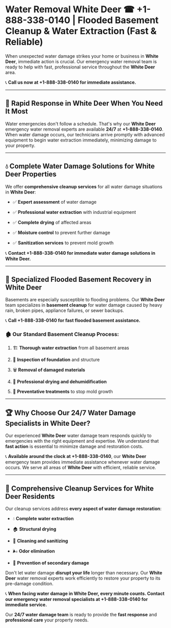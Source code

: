 # Water Removal White Deer ☎ +1-888-338-0140 | Flooded Basement Cleanup & Water Extraction (Fast & Reliable)

When unexpected water damage strikes your home or business in **White Deer**, immediate action is crucial. Our emergency water removal team is ready to help with fast, professional service throughout the **White Deer** area. 

📞 **Call us now at +1-888-338-0140 for immediate assistance.**
---
## 🚀 Rapid Response in White Deer When You Need It Most
Water emergencies don't follow a schedule. That's why our **White Deer** emergency water removal experts are available **24/7** at **+1-888-338-0140**. When water damage occurs, our technicians arrive promptly with advanced equipment to begin water extraction immediately, minimizing damage to your property.
---
## 💧 Complete Water Damage Solutions for White Deer Properties
We offer **comprehensive cleanup services** for all water damage situations in **White Deer**:
- ✅ **Expert assessment** of water damage  
- ✅ **Professional water extraction** with industrial equipment  
- ✅ **Complete drying** of affected areas  
- ✅ **Moisture control** to prevent further damage  
- ✅ **Sanitization services** to prevent mold growth  
📞 **Contact +1-888-338-0140 for immediate water damage solutions in White Deer.**
---
## 🌊 Specialized Flooded Basement Recovery in White Deer
Basements are especially susceptible to flooding problems. Our **White Deer** team specializes in **basement cleanup** for water damage caused by heavy rain, broken pipes, appliance failures, or sewer backups. 
📞 **Call +1-888-338-0140 for fast flooded basement assistance.**
### 🏚️ Our Standard Basement Cleanup Process:
1. 🏗️ **Thorough water extraction** from all basement areas  
2. 🔎 **Inspection of foundation** and structure  
3. 🗑️ **Removal of damaged materials**  
4. 💨 **Professional drying and dehumidification**  
5. 🚫 **Preventative treatments** to stop mold growth  
---
## 🏆 Why Choose Our 24/7 Water Damage Specialists in White Deer?
Our experienced **White Deer** water damage team responds quickly to emergencies with the right equipment and expertise. We understand that **fast action** is essential to minimize damage and restoration costs.
📞 **Available around the clock at +1-888-338-0140**, our **White Deer** emergency team provides immediate assistance whenever water damage occurs. We serve all areas of **White Deer** with efficient, reliable service.
---
## 🧹 Comprehensive Cleanup Services for White Deer Residents
Our cleanup services address **every aspect of water damage restoration**:
- 💧 **Complete water extraction**  
- 🏠 **Structural drying**  
- 🧼 **Cleaning and sanitizing**  
- 🌬️ **Odor elimination**  
- 🚫 **Prevention of secondary damage**  
Don't let water damage **disrupt your life** longer than necessary. Our **White Deer** water removal experts work efficiently to restore your property to its pre-damage condition.
📞 **When facing water damage in White Deer, every minute counts. Contact our emergency water removal specialists at +1-888-338-0140 for immediate service.**
Our **24/7 water damage team** is ready to provide the **fast response** and **professional care** your property needs.

